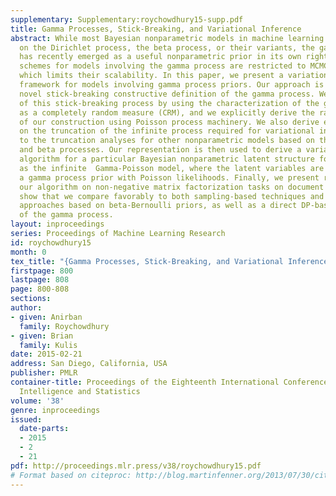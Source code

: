 ```yaml
---
supplementary: Supplementary:roychowdhury15-supp.pdf
title: Gamma Processes, Stick-Breaking, and Variational Inference
abstract: While most Bayesian nonparametric models in machine learning have focused
  on the Dirichlet process, the beta process, or their variants, the gamma process
  has recently emerged as a useful nonparametric prior in its own right. Current inference
  schemes for models involving the gamma process are restricted to MCMC-based methods,
  which limits their scalability. In this paper, we present a variational inference
  framework for models involving gamma process priors. Our approach is based on a
  novel stick-breaking constructive definition of the gamma process. We prove correctness
  of this stick-breaking process by using the characterization of the gamma process
  as a completely random measure (CRM), and we explicitly derive the rate measure
  of our construction using Poisson process machinery. We also derive error bounds
  on the truncation of the infinite process required for variational inference, similar
  to the truncation analyses for other nonparametric models based on the Dirichlet
  and beta processes. Our representation is then used to derive a variational inference
  algorithm for a particular Bayesian nonparametric latent structure formulation known
  as the infinite  Gamma-Poisson model, where the latent variables are drawn from
  a gamma process prior with Poisson likelihoods. Finally, we present results for
  our algorithm on non-negative matrix factorization tasks on document corpora, and
  show that we compare favorably to both sampling-based techniques and variational
  approaches based on beta-Bernoulli priors, as well as a direct DP-based construction
  of the gamma process.
layout: inproceedings
series: Proceedings of Machine Learning Research
id: roychowdhury15
month: 0
tex_title: "{Gamma Processes, Stick-Breaking, and Variational Inference}"
firstpage: 800
lastpage: 808
page: 800-808
sections: 
author:
- given: Anirban
  family: Roychowdhury
- given: Brian
  family: Kulis
date: 2015-02-21
address: San Diego, California, USA
publisher: PMLR
container-title: Proceedings of the Eighteenth International Conference on Artificial
  Intelligence and Statistics
volume: '38'
genre: inproceedings
issued:
  date-parts:
  - 2015
  - 2
  - 21
pdf: http://proceedings.mlr.press/v38/roychowdhury15.pdf
# Format based on citeproc: http://blog.martinfenner.org/2013/07/30/citeproc-yaml-for-bibliographies/
---
```

